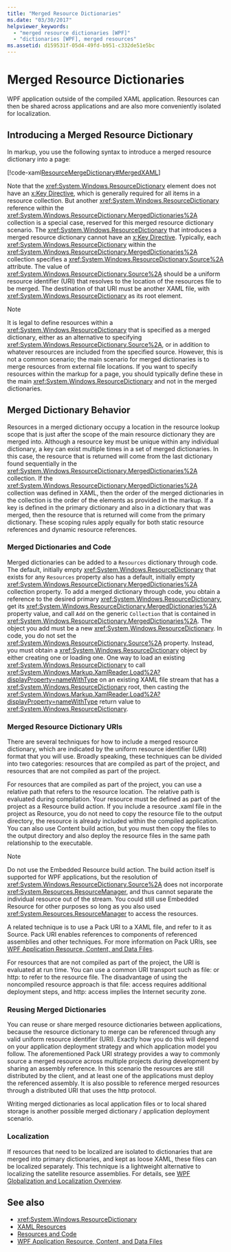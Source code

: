 ```yaml
---
title: "Merged Resource Dictionaries"
ms.date: "03/30/2017"
helpviewer_keywords: 
  - "merged resource dictionaries [WPF]"
  - "dictionaries [WPF], merged resources"
ms.assetid: d159531f-05d4-49fd-b951-c332de51e5bc
---
```

# Merged Resource Dictionaries
WPF application outside of the compiled XAML application. Resources can then be shared across applications and are also more conveniently isolated for localization.  
  
## Introducing a Merged Resource Dictionary  
 In markup, you use the following syntax to introduce a merged resource dictionary into a page:  
  
 [!code-xaml[ResourceMergeDictionary#MergedXAML](~/samples/snippets/csharp/VS_Snippets_Wpf/ResourceMergeDictionary/CS/default.xaml#mergedxaml)]  
  
 Note that the <xref:System.Windows.ResourceDictionary> element does not have an [x:Key Directive](/dotnet/desktop/xaml-services/xkey-directive), which is generally required for all items in a resource collection. But another <xref:System.Windows.ResourceDictionary> reference within the <xref:System.Windows.ResourceDictionary.MergedDictionaries%2A> collection is a special case, reserved for this merged resource dictionary scenario. The <xref:System.Windows.ResourceDictionary> that introduces a merged resource dictionary cannot have an [x:Key Directive](/dotnet/desktop/xaml-services/xkey-directive). Typically, each <xref:System.Windows.ResourceDictionary> within the <xref:System.Windows.ResourceDictionary.MergedDictionaries%2A> collection specifies a <xref:System.Windows.ResourceDictionary.Source%2A> attribute. The value of <xref:System.Windows.ResourceDictionary.Source%2A> should be a uniform resource identifier (URI) that resolves to the location of the resources file to be merged. The destination of that URI must be another XAML file, with <xref:System.Windows.ResourceDictionary> as its root element.  
  
> [!NOTE]
> It is legal to define resources within a <xref:System.Windows.ResourceDictionary> that is specified as a merged dictionary, either as an alternative to specifying <xref:System.Windows.ResourceDictionary.Source%2A>, or in addition to whatever resources are included from the specified source. However, this is not a common scenario; the main scenario for merged dictionaries is to merge resources from external file locations. If you want to specify resources within the markup for a page, you should typically define these in the main <xref:System.Windows.ResourceDictionary> and not in the merged dictionaries.  
  
## Merged Dictionary Behavior  
 Resources in a merged dictionary occupy a location in the resource lookup scope that is just after the scope of the main resource dictionary they are merged into. Although a resource key must be unique within any individual dictionary, a key can exist multiple times in a set of merged dictionaries. In this case, the resource that is returned will come from the last dictionary found sequentially in the <xref:System.Windows.ResourceDictionary.MergedDictionaries%2A> collection. If the <xref:System.Windows.ResourceDictionary.MergedDictionaries%2A> collection was defined in XAML, then the order of the merged dictionaries in the collection is the order of the elements as provided in the markup. If a key is defined in the primary dictionary and also in a dictionary that was merged, then the resource that is returned will come from the primary dictionary. These scoping rules apply equally for both static resource references and dynamic resource references.  
  
### Merged Dictionaries and Code  
 Merged dictionaries can be added to a `Resources` dictionary through code. The default, initially empty <xref:System.Windows.ResourceDictionary> that exists for any `Resources` property also has a default, initially empty <xref:System.Windows.ResourceDictionary.MergedDictionaries%2A> collection property. To add a merged dictionary through code, you obtain a reference to the desired primary <xref:System.Windows.ResourceDictionary>, get its <xref:System.Windows.ResourceDictionary.MergedDictionaries%2A> property value, and call `Add` on the generic `Collection` that is contained in <xref:System.Windows.ResourceDictionary.MergedDictionaries%2A>. The object you add must be a new <xref:System.Windows.ResourceDictionary>. In code, you do not set the <xref:System.Windows.ResourceDictionary.Source%2A> property. Instead, you must obtain a <xref:System.Windows.ResourceDictionary> object by either creating one or loading one. One way to load an existing <xref:System.Windows.ResourceDictionary> to call <xref:System.Windows.Markup.XamlReader.Load%2A?displayProperty=nameWithType> on an existing XAML file stream that has a <xref:System.Windows.ResourceDictionary> root, then casting the <xref:System.Windows.Markup.XamlReader.Load%2A?displayProperty=nameWithType> return value to <xref:System.Windows.ResourceDictionary>.  
  
### Merged Resource Dictionary URIs  
 There are several techniques for how to include a merged resource dictionary, which are indicated by the uniform resource identifier (URI) format that you will use. Broadly speaking, these techniques can be divided into two categories: resources that are compiled as part of the project, and resources that are not compiled as part of the project.  
  
 For resources that are compiled as part of the project, you can use a relative path that refers to the resource location. The relative path is evaluated during compilation. Your resource must be defined as part of the project as a Resource build action. If you include a resource .xaml file in the project as Resource, you do not need to copy the resource file to the output directory, the resource is already included within the compiled application. You can also use Content build action, but you must then copy the files to the output directory and also deploy the resource files in the same path relationship to the executable.  
  
> [!NOTE]
> Do not use the Embedded Resource build action. The build action itself is supported for WPF applications, but the resolution of <xref:System.Windows.ResourceDictionary.Source%2A> does not incorporate <xref:System.Resources.ResourceManager>, and thus cannot separate the individual resource out of the stream. You could still use Embedded Resource for other purposes so long as you also used <xref:System.Resources.ResourceManager> to access the resources.  
  
 A related technique is to use a Pack URI to a XAML file, and refer to it as Source. Pack URI enables references to components of referenced assemblies and other techniques. For more information on Pack URIs, see [WPF Application Resource, Content, and Data Files](../app-development/wpf-application-resource-content-and-data-files.md).  
  
 For resources that are not compiled as part of the project, the URI is evaluated at run time. You can use a common URI transport such as file: or http: to refer to the resource file. The disadvantage of using the noncompiled resource approach is that file: access requires additional deployment steps, and http: access implies the Internet security zone.  
  
### Reusing Merged Dictionaries  
 You can reuse or share merged resource dictionaries between applications, because the resource dictionary to merge can be referenced through any valid uniform resource identifier (URI). Exactly how you do this will depend on your application deployment strategy and which application model you follow. The aforementioned Pack URI strategy provides a way to commonly source a merged resource across multiple projects during development by sharing an assembly reference. In this scenario the resources are still distributed by the client, and at least one of the applications must deploy the referenced assembly. It is also possible to reference merged resources through a distributed URI that uses the http protocol.  
  
 Writing merged dictionaries as local application files or to local shared storage is another possible merged dictionary / application deployment scenario.  
  
### Localization  
 If resources that need to be localized are isolated to dictionaries that are merged into primary dictionaries, and kept as loose XAML, these files can be localized separately. This technique is a lightweight alternative to localizing  the satellite resource assemblies. For details, see [WPF Globalization and Localization Overview](wpf-globalization-and-localization-overview.md).  
  
## See also

- <xref:System.Windows.ResourceDictionary>
- [XAML Resources](/dotnet/desktop-wpf/fundamentals/xaml-resources-define)
- [Resources and Code](resources-and-code.md)
- [WPF Application Resource, Content, and Data Files](../app-development/wpf-application-resource-content-and-data-files.md)
